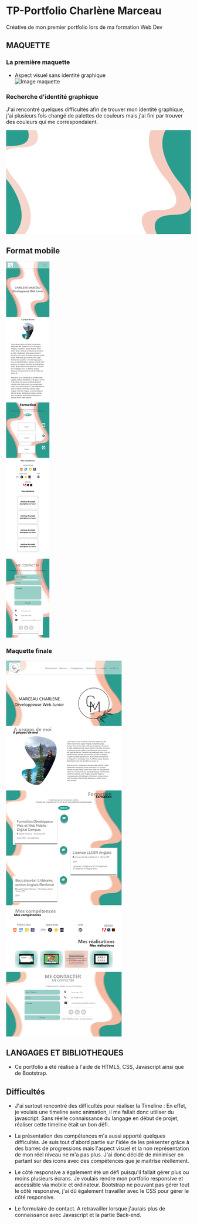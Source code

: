 # TP-Portfolio Charlène Marceau
 Créative de mon premier portfolio lors de ma formation Web Dev


## MAQUETTE 

### La première maquette

- Aspect visuel sans identité graphique  
![Image maquette](maquette-1.png)

### Recherche d'identité graphique 

J'ai rencontré quelques difficultés afin de trouver mon identité graphique, j'ai plusieurs fois changé de palettes de couleurs mais j'ai fini par trouver des couleurs qui me correspondaient.

![Image couleurs](header.png)


## Format mobile 

![Image maquette mobile](maquettemobile.png)

### Maquette finale 

![Image maquette finale](maquettepc.png)



## LANGAGES ET BIBLIOTHEQUES

- Ce portfolio a été réalisé à l'aide de HTML5, CSS, Javascript ainsi que de Bootstrap.


## Difficultés
- J'ai surtout rencontré des difficultés pour réaliser la Timeline :
  En effet, je voulais une timeline avec animation, il me fallait donc utiliser du javascript. Sans réelle connaissance du langage en début de projet, réaliser cette timeline était un bon défi. 

- La présentation des compétences m'a aussi apporté quelques difficultés. Je suis tout d'abord partie sur l'idée de les présenter grâce à des barres de progressions mais l'aspect visuel et la non représentation de mon réel niveau ne m'a pas plus. J'ai donc décidé de minimiser en partant sur des icons avec des compétences que je maitrîse réellement.
  
- Le côté responsive a également été un défi puisqu'il fallait gérer plus ou moins plusieurs écrans. Je voulais rendre mon portfolio responsive et accessible via mobile et ordinateur. Bootstrap ne pouvant pas gérer tout le côté responsive, j'ai dû également travailler avec le CSS pour gérer le côté responsive.

- Le formulaire de contact. A retravailler lorsque j'aurais plus de connaissance avec Javascript et la partie Back-end.